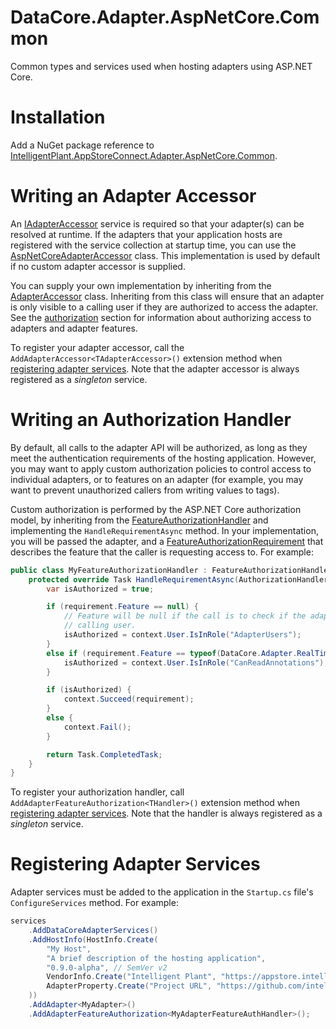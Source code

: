 ﻿# DataCore.Adapter.AspNetCore.Common

Common types and services used when hosting adapters using ASP.NET Core.


# Installation

Add a NuGet package reference to [IntelligentPlant.AppStoreConnect.Adapter.AspNetCore.Common](https://www.nuget.org/packages/IntelligentPlant.AppStoreConnect.Adapter.AspNetCore.Common).


# Writing an Adapter Accessor

An [IAdapterAccessor](/src/DataCore.Adapter.Abstractions/IAdapterAccessor.cs) service is required so that your adapter(s) can be resolved at runtime. If the adapters that your application hosts are registered with the service collection at startup time, you can use the [AspNetCoreAdapterAccessor](./AspNetCoreAdapterAccessor.cs) class. This implementation is used by default if no custom adapter accessor is supplied.

You can supply your own implementation by inheriting from the [AdapterAccessor](./DataCore.Adapter/AdapterAccessor.cs) class. Inheriting from this class will ensure that an adapter is only visible to a calling user if they are authorized to access the adapter. See the [authorization](#writing-an-authorization-handler) section for information about authorizing access to adapters and adapter features.

To register your adapter accessor, call the `AddAdapterAccessor<TAdapterAccessor>()` extension method when [registering adapter services](#registering-adapter-services). Note that the adapter accessor is always registered as a *singleton* service.


# Writing an Authorization Handler

By default, all calls to the adapter API will be authorized, as long as they meet the authentication requirements of the hosting application. However, you may want to apply custom authorization policies to control access to individual adapters, or to features on an adapter (for example, you may want to prevent unauthorized callers from writing values to tags). 

Custom authorization is performed by the ASP.NET Core authorization model, by inheriting from the [FeatureAuthorizationHandler](./Authorization/FeatureAuthorizationHandler.cs) and implementing the `HandleRequirementAsync` method. In your implementation, you will be passed the adapter, and a [FeatureAuthorizationRequirement](./Authorization/FeatureAuthorizationRequirement.cs) that describes the feature that the caller is requesting access to. For example:

```csharp
public class MyFeatureAuthorizationHandler : FeatureAuthorizationHandler {
    protected override Task HandleRequirementAsync(AuthorizationHandlerContext context, FeatureAuthorizationRequirement requirement, IAdapter resource) {
        var isAuthorized = true;

        if (requirement.Feature == null) {
            // Feature will be null if the call is to check if the adapter is visible to the 
            // calling user.
            isAuthorized = context.User.IsInRole("AdapterUsers");
        }
        else if (requirement.Feature == typeof(DataCore.Adapter.RealTimeData.Features.IReadTagValueAnnotations)) {
            isAuthorized = context.User.IsInRole("CanReadAnnotations");
        }

        if (isAuthorized) {
            context.Succeed(requirement);
        }
        else {
            context.Fail();
        }

        return Task.CompletedTask;
    }
}
```

To register your authorization handler, call `AddAdapterFeatureAuthorization<THandler>()` extension method when [registering adapter services](#registering-adapter-services). Note that the handler is always registered as a *singleton* service.


# Registering Adapter Services

Adapter services must be added to the application in the `Startup.cs` file's `ConfigureServices` method. For example:

```csharp
services
    .AddDataCoreAdapterServices()
    .AddHostInfo(HostInfo.Create(
        "My Host",
        "A brief description of the hosting application",
        "0.9.0-alpha", // SemVer v2
        VendorInfo.Create("Intelligent Plant", "https://appstore.intelligentplant.com"),
        AdapterProperty.Create("Project URL", "https://github.com/intelligentplant/AppStoreConnect.Adapters")
    ))
    .AddAdapter<MyAdapter>()
    .AddAdapterFeatureAuthorization<MyAdapterFeatureAuthHandler>();
```